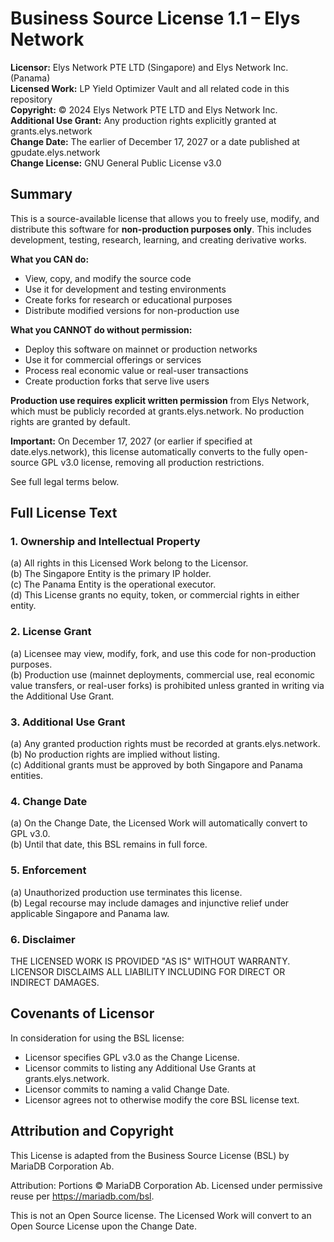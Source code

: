 # Business Source License 1.1 – Elys Network

**Licensor:** Elys Network PTE LTD (Singapore) and Elys Network Inc. (Panama)  
**Licensed Work:** LP Yield Optimizer Vault and all related code in this repository  
**Copyright:** © 2024 Elys Network PTE LTD and Elys Network Inc.  
**Additional Use Grant:** Any production rights explicitly granted at grants.elys.network  
**Change Date:** The earlier of December 17, 2027 or a date published at gpudate.elys.network  
**Change License:** GNU General Public License v3.0  

## Summary

This is a source-available license that allows you to freely use, modify, and distribute this software for **non-production purposes only**. This includes development, testing, research, learning, and creating derivative works.

**What you CAN do:**
- View, copy, and modify the source code
- Use it for development and testing environments
- Create forks for research or educational purposes
- Distribute modified versions for non-production use

**What you CANNOT do without permission:**
- Deploy this software on mainnet or production networks
- Use it for commercial offerings or services
- Process real economic value or real-user transactions
- Create production forks that serve live users

**Production use requires explicit written permission** from Elys Network, which must be publicly recorded at grants.elys.network. No production rights are granted by default.

**Important:** On December 17, 2027 (or earlier if specified at date.elys.network), this license automatically converts to the fully open-source GPL v3.0 license, removing all production restrictions.

See full legal terms below.

## Full License Text

### 1. Ownership and Intellectual Property

(a) All rights in this Licensed Work belong to the Licensor.  
(b) The Singapore Entity is the primary IP holder.  
(c) The Panama Entity is the operational executor.  
(d) This License grants no equity, token, or commercial rights in either entity.

### 2. License Grant

(a) Licensee may view, modify, fork, and use this code for non-production purposes.  
(b) Production use (mainnet deployments, commercial use, real economic value transfers, or real-user forks) is prohibited unless granted in writing via the Additional Use Grant.

### 3. Additional Use Grant

(a) Any granted production rights must be recorded at grants.elys.network.  
(b) No production rights are implied without listing.  
(c) Additional grants must be approved by both Singapore and Panama entities.

### 4. Change Date

(a) On the Change Date, the Licensed Work will automatically convert to GPL v3.0.  
(b) Until that date, this BSL remains in full force.

### 5. Enforcement

(a) Unauthorized production use terminates this license.  
(b) Legal recourse may include damages and injunctive relief under applicable Singapore and Panama law.

### 6. Disclaimer

THE LICENSED WORK IS PROVIDED "AS IS" WITHOUT WARRANTY. LICENSOR DISCLAIMS ALL LIABILITY INCLUDING FOR DIRECT OR INDIRECT DAMAGES.

## Covenants of Licensor

In consideration for using the BSL license:

* Licensor specifies GPL v3.0 as the Change License.
* Licensor commits to listing any Additional Use Grants at grants.elys.network.
* Licensor commits to naming a valid Change Date.
* Licensor agrees not to otherwise modify the core BSL license text.

## Attribution and Copyright

This License is adapted from the Business Source License (BSL) by MariaDB Corporation Ab.

Attribution: Portions © MariaDB Corporation Ab. Licensed under permissive reuse per https://mariadb.com/bsl.

This is not an Open Source license. The Licensed Work will convert to an Open Source License upon the Change Date.